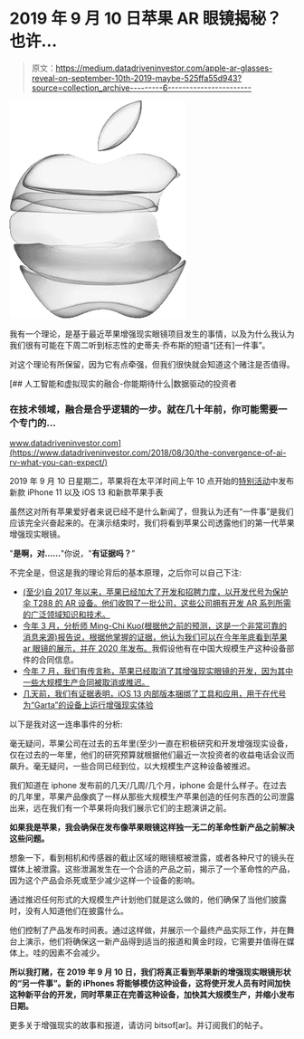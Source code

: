 # 2019 年 9 月 10 日苹果 AR 眼镜揭秘？也许…

> 原文：<https://medium.datadriveninvestor.com/apple-ar-glasses-reveal-on-september-10th-2019-maybe-525ffa55d943?source=collection_archive---------6----------------------->

![](img/d15c3348bc7f6dd03a93afed1d68f38c.png)

我有一个理论，是基于最近苹果增强现实眼镜项目发生的事情，以及为什么我认为我们很有可能在下周二听到标志性的史蒂夫·乔布斯的短语“[还有]一件事”。

对这个理论有所保留，因为它有点牵强，但我们很快就会知道这个赌注是否值得。

[](https://www.datadriveninvestor.com/2018/08/30/the-convergence-of-ai-rv-what-you-can-expect/) [## 人工智能和虚拟现实的融合-你能期待什么|数据驱动的投资者

### 在技术领域，融合是合乎逻辑的一步。就在几十年前，你可能需要一个专门的…

www.datadriveninvestor.com](https://www.datadriveninvestor.com/2018/08/30/the-convergence-of-ai-rv-what-you-can-expect/) 

2019 年 9 月 10 日星期二，苹果将在太平洋时间上午 10 点开始的[特别活动](https://www.apple.com/apple-events/)中发布新款 iPhone 11 以及 iOS 13 和新款苹果手表

虽然这对所有苹果爱好者来说已经不是什么新闻了，但我认为还有“一件事”是我们应该完全兴奋起来的。在演示结束时，我们将看到苹果公司透露他们的第一代苹果增强现实眼镜。

"**是啊，对……**"你说，"**有证据吗？**”

不完全是，但这是我的理论背后的基本原理，之后你可以自己下注:

*   [(至少)自 2017 年以来，苹果已经加大了开发和招聘力度，以开发代号为保护伞 T288 的 AR 设备。他们收购了一批公司，这些公司拥有开发 AR 系列所需的广泛领域知识和技术。](https://www.bizjournals.com/sanjose/news/2017/03/20/apple-augmented-reality.html)
*   [今年 3 月，分析师 Ming-Chi Kuo(根据他之前的预测，这是一个非常可靠的消息来源)报告说，根据他掌握的证据，他认为我们可以在今年年底看到苹果 ar 眼镜的展示，并在 2020 年发布。](https://www.macrumors.com/2019/03/08/apple-ar-glasses-launch-2020-as-iphone-accessory/)我假设他有在中国大规模生产这种设备部件的合同信息。
*   [今年 7 月，我们有传言称，苹果已经取消了其增强现实眼镜的开发，因为其中一些大规模生产合同被取消或推迟。](https://bitsofar.com/f/apples-augmented-reality-project-is-not-cancelled)
*   [几天前，我们有证据表明，iOS 13 内部版本捆绑了工具和应用，用于在代号为“Garta”的设备上运行增强现实体验](https://bitsofar.com/f/apple%E2%80%99s-ar-glasses-t288-project-narrowed-down-to-garta)

以下是我对这一连串事件的分析:

毫无疑问，苹果公司在过去的五年里(至少)一直在积极研究和开发增强现实设备，仅在过去的一年里，他们的研究预算就根据他们最近一次投资者的收益电话会议而飙升。毫无疑问，一些合同已经到位，以大规模生产这种设备被推迟。

我们知道在 iphone 发布前的几天/几周/几个月，iphone 会是什么样子。在过去的几年里，苹果产品像疯了一样从那些大规模生产苹果创造的任何东西的公司泄露出来，远在我们有一个苹果将向我们展示它们的主题演讲之前。

**如果我是苹果，我会确保在发布像苹果眼镜这样独一无二的革命性新产品之前解决这些问题。**

想象一下，看到相机和传感器的截止区域的眼镜框被泄露，或者各种尺寸的镜头在媒体上被泄露。这些泄漏发生在一个合适的产品之前，揭示了一个革命性的产品，因为这个产品会杀死或至少减少这样一个设备的影响。

通过推迟任何形式的大规模生产计划他们就是这么做的，他们确保了当他们披露时，没有人知道他们在披露什么。

他们控制了产品发布时间表。通过这样做，并展示一个最终产品实际工作，并在舞台上演示，他们将确保这一新产品得到适当的报道和黄金时段，它需要并值得在媒体上。哇的因素不会减少。

**所以我打赌，在 2019 年 9 月 10 日，我们将真正看到苹果新的增强现实眼镜形状的“另一件事”。新的 iPhones 将能够模仿这种设备，这将使开发人员有时间加快这种新平台的开发，同时苹果正在完善这种设备，加快其大规模生产，并缩小发布日期。**

更多关于增强现实的故事和报道，请访问 bitsof[ar]。并订阅我们的帖子。